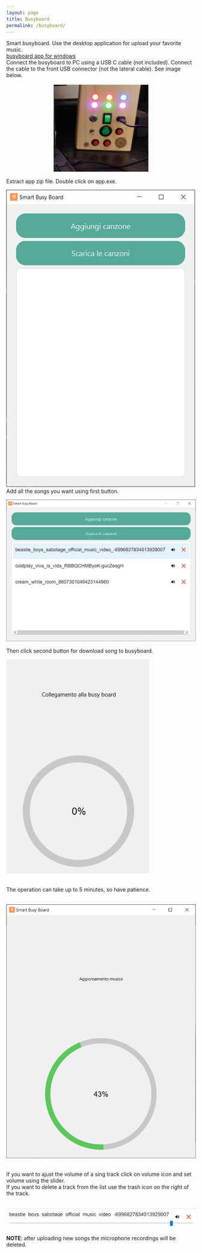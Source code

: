 ```yaml
---
layout: page
title: Busyboard
permalink: /busyboard/
---
```

Smart busyboard. Use the desktop application for upload your favorite music.<br>
[busyboard app for windows](https://drive.google.com/file/d/14bz8HStMlPCVWNiUCOe4ULoi5ooQp4IR/view?usp=drive_link) <br>
Connect the busyboard to PC using a USB C cable (not included). Connect the cable to the front USB connector (not the lateral cable). See image below. <br> <br>
<img src="/media/pc bb usb c.jpg" alt="drawing" width="50%" style="display:block;margin-left:auto;margin-right:auto;"/>
<br>
Extract app zip file. Double click on app.exe.<br>

![busyboard app main view](/media/app_mainview.PNG)
 <br>
Add all the songs you want using first button. <br>

![busyboard app song list](/media/app_songs_list.PNG)

Then click second button for download song to busyboard.<br>

![busyboard app song list](/media/download_0perc.PNG)

<br>
The operation can take up to 5 minutes, so have patience.
<br>
<br>

![busyboard app wait](/media/music_update.PNG)

<br>
If you want to ajust the volume of a sing track click on volume icon and set volume using the slider. <br>
If you want to delete a track from the list use the trash icon on the right of the track.
<br><br>

![busyboard app song list](/media/volume_delete.PNG)
<br>

**NOTE**: after uploading new songs the microphone recordings will be deleted.

